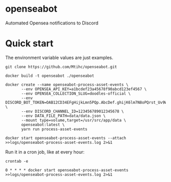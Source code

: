 # openseabot
Automated Opensea notifications to Discord

# Quick start

The environment variable values are just examples.
```shell
git clone https://github.com/Mtihc/openseabot.git

docker build -t openseabot ./openseabot

docker create --name openseabot-process-asset-events \
       --env OPENSEA_API_KEY=a1bcdef23a45678f90abcd123ef4567 \
       --env OPENSEA_COLLECTION_SLUG=doodles-official \
       --env DISCORD_BOT_TOKEN=OAB12CD34EFgHijkLmn5PQp.AbcDef.ghijK6lm7N8oPQrst_Uv9W0xyzA \
       --env DISCORD_CHANNEL_ID=123456789012345678 \
       --env DATA_FILE_PATH=data/data.json \
       --mount type=volume,target=/usr/src/app/data \
       openseabot:latest \
       yarn run process-asset-events
       
docker start openseabot-process-asset-events --attach >>logs/openseabot-process-asset-events.log 2>&1
```

Run it in a cron job, like at every hour:

```shell
crontab -e

0 * * * * docker start openseabot-process-asset-events >>logs/openseabot-process-asset-events.log 2>&1
```
